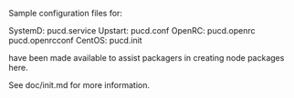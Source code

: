 Sample configuration files for:

SystemD: pucd.service
Upstart: pucd.conf
OpenRC:  pucd.openrc
         pucd.openrcconf
CentOS:  pucd.init

have been made available to assist packagers in creating node packages here.

See doc/init.md for more information.
